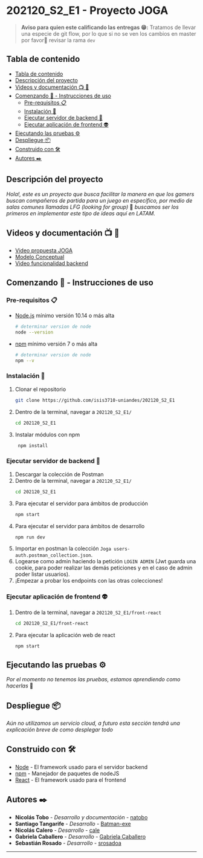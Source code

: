 
# 202120_S2_E1 - Proyecto JOGA
>**Aviso para quien este calificando las entregas 😁:** Tratamos de llevar una especie de git flow, por lo que si no se ven los cambios en master por favor🙏 revisar la rama `dev`
## Tabla de contenido
  - [Tabla de contenido](#tabla-de-contenido)
  - [Descripción del proyecto](#descripción-del-proyecto)
  - [Videos y documentación 📺 📜](#videos-y-documentación--)
  - [Comenzando 🚀 - Instrucciones de uso](#comenzando----instrucciones-de-uso)
    - [Pre-requisitos 📋](#pre-requisitos-)
    - [Instalación 🔧](#instalación-)
    - [Ejecutar servidor de backend 🤖](#ejecutar-servidor-de-backend-)
    - [Ejecutar aplicación de frontend 👽](#ejecutar-aplicación-de-frontend-)
  - [Ejecutando las pruebas ⚙️](#ejecutando-las-pruebas-️)
  - [Despliegue 📦](#despliegue-)
  - [Construido con 🛠️](#construido-con-️)
  - [Autores ✒️](#autores-️)
## Descripción del proyecto
_Hola!, este es un proyecto que busca facilitar la manera en que los gamers buscan compañeros de partida para un juego en específico, por medio de salas comunes llamadas LFG (looking for group)_ 👾 _buscamos ser los primeros en implementar este tipo de ideas aquí en LATAM._

## Videos y documentación 📺 📜
- [Video propuesta JOGA](https://github.com/isis3710-uniandes/202120_S2_E1/wiki/VideoPropuesta)
- [Modelo Conceptual](https://github.com/isis3710-uniandes/202120_S2_E1/wiki/ModeloConceptual)
- [Video funcionalidad backend]()

## Comenzando 🚀 - Instrucciones de uso
### Pre-requisitos 📋

- [Node.js](https://nodejs.org) mínimo versión 10.14 o más alta

  ```bash
  # determinar version de node
  node --version
  ```
- [npm](https://www.npmjs.com/) mínimo versión 7 o más alta

  ```bash
  # determinar version de node
  npm --v
  ```
### Instalación 🔧 

1. Clonar el repositorio

   ```bash
   git clone https://github.com/isis3710-uniandes/202120_S2_E1
   ```

2. Dentro de la terminal, navegar a `202120_S2_E1/`
   ```bash
   cd 202120_S2_E1
   ```
3. Instalar módulos con npm
   ```bash
    npm install
   ``` 

### Ejecutar servidor de backend 🤖
1. Descargar la colección de Postman 
2. Dentro de la terminal, navegar a `202120_S2_E1/`
   ```bash
   cd 202120_S2_E1
   ```
3. Para ejecutar el servidor para ámbitos de producción
   ```bash
   npm start
   ```
4. Para ejecutar el servidor para ámbitos de desarrollo
   ```bash
   npm run dev
   ```
4. Importar en postman la colección `Joga users-auth.postman_collection.json`.
5. Logearse como admin haciendo la petición `LOGIN ADMIN` (Jwt guarda una cookie, para poder realizar las demás peticiones y en el caso de admin poder listar usuarios).
6. ¡Empezar a probar los endpoints con las otras colecciones!

### Ejecutar aplicación de frontend 👽
1. Dentro de la terminal, navegar a `202120_S2_E1/front-react`
   ```bash
   cd 202120_S2_E1/front-react
   ```
2. Para ejecutar la aplicación web de react
   ```bash
   npm start
   ```

## Ejecutando las pruebas ⚙️

_Por el momento no tenemos las pruebas, estamos aprendiendo como hacerlas_ 🤖

## Despliegue 📦

_Aún no utilizamos un servicio cloud, a futuro esta sección tendrá una explicación breve de como desplegar todo_ 

## Construido con 🛠️

- [Node](http://www.dropwizard.io/1.0.2/docs/) - El framework usado para el servidor backend
- [npm](https://maven.apache.org/) - Manejador de paquetes de nodeJS
- [React](https://es.reactjs.org/) - El framework usado para el frontend

## Autores ✒️

- **Nicolás Tobo** - _Desarrollo y documentación_ - [natobo](https://github.com/natobo)
- **Santiago Tangarife** - _Desarrollo_ - [Batman-exe](https://github.com/Batman-exe)
- **Nicolás Calero** - _Desarrollo_ - [cale](https://github.com/necalero)
- **Gabriela Caballero** - _Desarrollo_ - [Gabriela Caballero](https://github.com/gcaballeroduran)
- **Sebastián Rosado** - _Desarrollo_ - [srosadoa](https://github.com/srosadoa)
  
---
